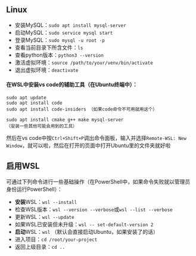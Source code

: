 ## Linux
* 安装MySQL：`sudo apt install mysql-server`
* 启动MySQL：`sudo service mysql start`
* 登录MySQL：`sudo mysql -u root -p`
* 查看当前目录下所含文件：`ls`
* 查看python版本：`python3 --version`
* 激活虚拟环境：`source /path/to/your/venv/bin/activate`
* 退出虚拟环境：`deactivate`

#### 在WSL中安装vs code的辅助工具（在Ubuntu终端中）：

    sudo apt update
    sudo apt install code
    sudo apt install code-insiders （如果code命令不可用就用这个）

    sudo apt install cmake g++ make mysql-server
    （安装一些其他可能会用到的工具）
然后在vs code中按`Ctrl+Shift+P`调出命令面板，输入并选择`Remote-WSL: New Window`，就可以啦，然后在打开的页面中打开Ubuntu里的文件夹就好啦

## 启用WSL
可通过下列命令进行一些基础操作（在PowerShell中，如果命令失败就以管理员身份运行PowerShell）：
* **安装**WSL：`wsl --install`
* 检查WSL版本：`wsl --version --verbose`或`wsl --list --verbose`
* 更新WSL：`wsl --update`
* 如果WSL已安装但未升级：`wsl -- set-default-version 2`
* **启动**WSL：`wsl` （默认会直接启动Ubuntu，如果安装了的话）
* 进入项目：`cd /root/your-project`
* 返回上级目录：`cd ..`